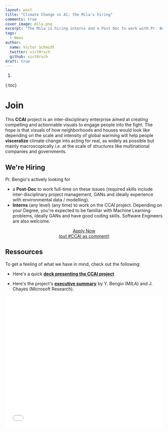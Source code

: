 ```yaml
---
layout: post
title: "Climate Change vs AI: the Mila's hiring"
comments: true
cover_image: mila.png
excerpt: "The Mila is hiring interns and a Post Doc to work with Pr. Bengio on what AI can to to fight climate change"
tags:
  - News
author:
  name: Victor Schmidt
  twitter: vict0rsch
  github: vict0rsch
draft: true
---
```


1. 
{:toc}


# Join

This **CCAI** project is an inter-disciplinary enterprise aimed at creating compelling and actionnable visuals to engage people into the fight. The hope is that visuals of how neighborhoods and houses would look like depending on the scale and intensity of global warming will help people **visceralize** climate change into acting for real, as widely as possible but mainly macroscopically _i.e._ at the scale of _structures_ like multinational companies and governments.

## We're Hiring

Pr. Bengio's actively looking for

- a **Post-Doc** to work full-time on these issues (required skills include inter-disciplinary project management, GANs and ideally experience with environmental data / modelling).
- **Interns** (any level) (any time) to work on the CCAI project. Depending on your Degree, you're expected to be familiar with Machine Learning problems, ideally GANs and have good coding skills. Software Engineers are also welcome.

<div style="text-align: center">
  <a href="https://mila.quebec/en/admission-process-for-interns/" target="_blank" class="btn btn-outline-dark" style="font-size: 2 rem;">Apply Now<br/>(put #CCAI as comment)</a>
</div>

## Ressources

To get a feeling of what we have in mind, check out the following:

* Here's a quick [**deck presenting the CCAI project**](https://slides.com/vict0rsch/ccai-1)

* Here's the project's [**executive summary**](https://docs.google.com/document/d/1WQtugSBgMVB-i0RhgCg_qaP7WDj7aimWvpZytKTEqY4) by Y. Bengio (MILA) and J. Chayes (Microsoft Research).

<div id="ccai-iframe"  style="display:flex">
<iframe style="margin:auto" src="//slides.com/vict0rsch/ccai-1/embed" width="576" height="420" scrolling="no" frameborder="0" webkitallowfullscreen mozallowfullscreen allowfullscreen></iframe>
</div>